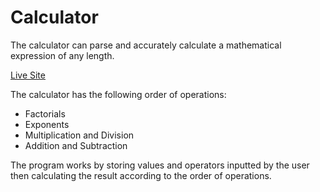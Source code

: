 # Calculator

The calculator can parse and accurately calculate a mathematical expression of any length.

[Live Site](https://dayo-akinsola.github.io/Calculator/)

The calculator has the following order of operations:

* Factorials
* Exponents
* Multiplication and Division
* Addition and Subtraction

The program works by storing values and operators inputted by the user then calculating the result according to the order of operations.
